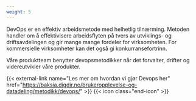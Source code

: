 ```yaml
---
weight: 5
---
```


DevOps er en effektiv arbeidsmetode med helhetlig tilnærming. Metoden handler om å effektivisere arbeidsflyten på tvers av utviklings- og driftsavdelingen og gir mange mange fordeler for virksomheten. For kommersielle virksomheter kan det også gi konkurransefortrinn.

Våre produktteam benytter devopsmetodikker når det forvalter, drifter og videreutvikler våre produkter.

{{< external-link name="Les mer om hvordan vi gjør Devops her" href="https://baksia.digdir.no/brukeropplevelse-og-datadeling/metodikk/devops/" >}} {{< icon class="end-icon" >}}